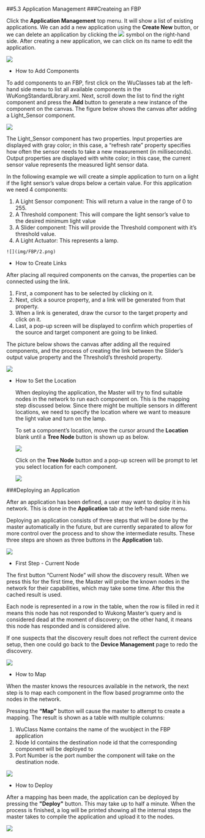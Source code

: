##5.3 Application Management
###Createing an FBP  

<!--
*This section  is revised from [PREVIOUS WUKONG UI MANUAL](https://docs.google.com/document/d/1d06id4TxZu5Cp6MvyJ4-2rgaHDvMKR29IIUpdW72_IY/edit#).*
-->
Click the **Application Management** top menu. It will show a list of existing applications. We can add a new application using the **Create New** button, or we can delete an application by clicking the ![](img/FBP/7.png)  symbol on the right-hand side. After creating a new application, we can click on its name to edit the application.  

![](img/FBP/0.png)

*  How to Add Components   

  To add components to an FBP, first click on the WuClasses tab at the left-hand side menu to list all available components in the WuKongStandardLibrary.xml. Next, scroll down the list to find the right component and press the **Add** button to generate a new instance of the component on the canvas. The figure below shows the canvas after adding a Light_Sensor component. 
  
  

  ![](img/FBP/1.png)

 The Light_Sensor component has two properties. Input properties are displayed with gray color; in this case, a “refresh rate” property specifies how often the sensor needs to take a new measurement (in milliseconds). Output properties are displayed with white color; in this case, the current sensor value represents the measured light sensor data.  
 
 In the following example we will create a simple application to turn on a light if the light sensor’s value drops below a certain value. For this application we need 4 components:  
  1. A Light Sensor component: This will return a value in the range of 0 to 255.
  2. A Threshold component: This will compare the light sensor’s value to the desired minimum light value
  3. A Slider component: This will provide the Threshold component with it’s threshold value. 
  4. A Light Actuator: This represents a lamp. 
    
    ![](img/FBP/2.png)  
    
    
*  How to Create Links   

  After placing all required components on the canvas, the properties can be connected using the link.   
  1. First, a component has to be selected by clicking on it.   
  2. Next, click a source property, and a link will be generated from that property. 
  3. When a link is generated, draw the cursor to the target property and click on it.
  4. Last, a pop-up screen will be displayed to confirm which properties of the source and target component are going to be linked.  
  
  The picture below shows the canvas after adding all the required components, and the process of creating the link between the Slider’s output value property and the Threshold’s threshold property. 

   ![](img/FBP/4.png)  
   

*  How to Set the Location  

   When deploying the application, the Master will try to find suitable nodes in the network to run each component on. This is the mapping step discussed below. Since there might be multiple sensors in different locations, we need to specify the location where we want to measure the light value and turn on the lamp.

   To set a component’s location, move the cursor around the **Location** blank until a **Tree Node** button is shown up as below. 
   
   ![](img/FBP/8.png)    
   
   Click on the **Tree Node** button and a pop-up screen will be prompt to let you select location for each component.  

   ![](img/FBP/9.png)  


###Deploying an Application

After an application has been defined, a user may want to deploy it in his network. This is done in the **Application** tab at the left-hand side menu. 

Deploying an application consists of three steps that will be done by the master automatically in the future, but are currently separated to allow for more control over the process and to show the intermediate results.
These three steps are shown as three buttons in the **Application** tab.

![](img/FBP/11.png)  


*  First Step - Current Node   

  The first button “Current Node” will show the discovery result. When we press this for the first time, the Master will probe the known nodes in the network for their capabilities, which may take some time. After this the cached result is used.  
   
  Each node is represented in a row in the table, when the row is filled in red it means this node has not responded to Wukong Master’s query and is considered dead at the moment of discovery; on the other hand, it means this node has responded and is considered alive.   
  
  If one suspects that the discovery result does not reflect the current device setup, then one could go back to the **Device Management** page to redo the discovery.  

  ![](img/FBP/13.png)
  
  
*  How to Map  

  When the master knows the resources available in the network, the next step is to map each component in the flow based programme onto the nodes in the network.  
  
  Pressing the **“Map”** button will cause the master to attempt to create a mapping. The result is shown as a table with multiple columns:  
  1. WuClass Name contains the name of the wuobject in the FBP application  
  2. Node Id contains the destination node id that the corresponding component will be deployed to
  3. Port Number is the port number the component will take on the destination node.

  ![](img/FBP/12.png)


*  How to Deploy  
  
  After a mapping has been made, the application can be deployed by pressing the **"Deploy"** button. This may take up to half a minute. When the process is finished, a log will be printed showing all the internal steps the master takes to compile the application and upload it to the nodes.  

  ![](img/FBP/14.png)



